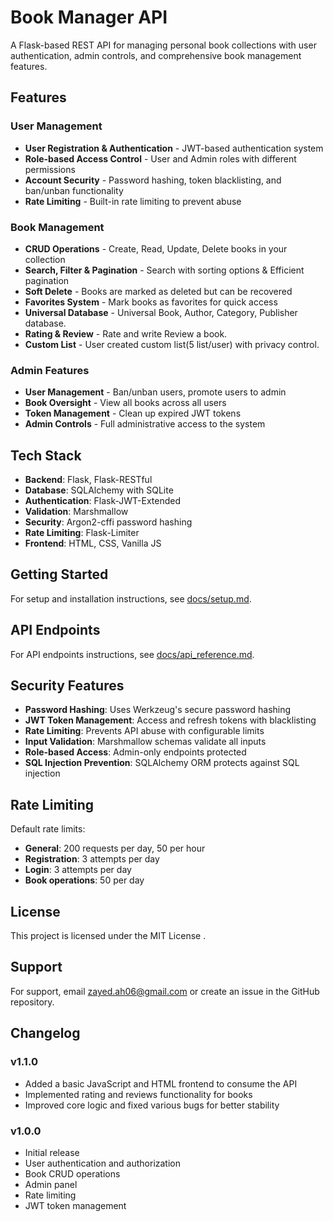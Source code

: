 
# Book Manager API

A Flask-based REST API for managing personal book collections with user authentication, admin controls, and comprehensive book management features.

## Features

### User Management
- **User Registration & Authentication** - JWT-based authentication system
- **Role-based Access Control** - User and Admin roles with different permissions
- **Account Security** - Password hashing, token blacklisting, and ban/unban functionality
- **Rate Limiting** - Built-in rate limiting to prevent abuse

### Book Management
- **CRUD Operations** - Create, Read, Update, Delete books in your collection
- **Search, Filter & Pagination** - Search with sorting options & Efficient pagination
- **Soft Delete** - Books are marked as deleted but can be recovered
- **Favorites System** - Mark books as favorites for quick access
- **Universal Database** - Universal Book, Author, Category, Publisher database.
- **Rating & Review** - Rate and write Review a book.
- **Custom List** - User created custom list(5 list/user) with privacy control.

### Admin Features
- **User Management** - Ban/unban users, promote users to admin
- **Book Oversight** - View all books across all users
- **Token Management** - Clean up expired JWT tokens
- **Admin Controls** - Full administrative access to the system

## Tech Stack

- **Backend**: Flask, Flask-RESTful
- **Database**: SQLAlchemy with SQLite
- **Authentication**: Flask-JWT-Extended
- **Validation**: Marshmallow
- **Security**: Argon2-cffi password hashing
- **Rate Limiting**: Flask-Limiter
- **Frontend**: HTML, CSS, Vanilla JS

## Getting Started

For setup and installation instructions, see [docs/setup.md](docs/setup.md).

   
## API Endpoints

For API endpoints instructions, see [docs/api_reference.md](docs/api_reference.md).

## Security Features

- **Password Hashing**: Uses Werkzeug's secure password hashing
- **JWT Token Management**: Access and refresh tokens with blacklisting
- **Rate Limiting**: Prevents API abuse with configurable limits
- **Input Validation**: Marshmallow schemas validate all inputs
- **Role-based Access**: Admin-only endpoints protected
- **SQL Injection Prevention**: SQLAlchemy ORM protects against SQL injection

## Rate Limiting

Default rate limits:
- **General**: 200 requests per day, 50 per hour
- **Registration**: 3 attempts per day
- **Login**: 3 attempts per day
- **Book operations**: 50 per day


## License

This project is licensed under the MIT License .

## Support

For support, email zayed.ah06@gmail.com or create an issue in the GitHub repository.

## Changelog


### v1.1.0
- Added a basic JavaScript and HTML frontend to consume the API
- Implemented rating and reviews functionality for books
- Improved core logic and fixed various bugs for better stability

### v1.0.0
- Initial release
- User authentication and authorization
- Book CRUD operations
- Admin panel
- Rate limiting
- JWT token management

```
